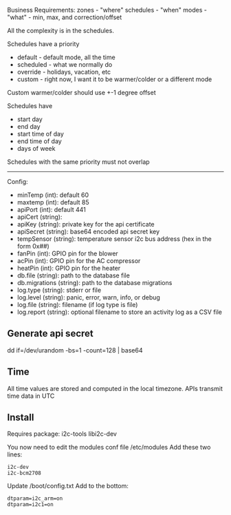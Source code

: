 Business Requirements:
zones - "where"
schedules - "when"
modes - "what" - min, max, and correction/offset

All the complexity is in the schedules.

Schedules have a priority
* default - default mode, all the time
* scheduled - what we normally do
* override - holidays, vacation, etc
* custom - right now, I want it to be warmer/colder or a different mode

Custom warmer/colder should use +-1 degree offset

Schedules have
* start day
* end day
* start time of day
* end time of day
* days of week

Schedules with the same priority must not overlap

---------------------------------

Config:
* minTemp (int): default 60
* maxtemp (int): default 85
* apiPort (int): default 441
* apiCert (string): 
* apiKey (string): private key for the api certificate
* apiSecret (string): base64 encoded api secret key
* tempSensor (string): temperature sensor i2c bus address (hex in the form 0x##)
* fanPin (int): GPIO pin for the blower
* acPin (int): GPIO pin for the AC compressor
* heatPin (int): GPIO pin for the heater
* db.file (string): path to the database file
* db.migrations (string): path to the database migrations
* log.type (string): stderr or file
* log.level (string): panic, error, warn, info, or debug
* log.file (string): filename (if log type is file)
* log.report (string): optional filename to store an activity log as a CSV file

Generate api secret
-------------------
dd if=/dev/urandom -bs=1 -count=128 | base64

Time
----
All time values are stored and computed in the local timezone. APIs transmit time data in UTC

Install
-------
Requires package: i2c-tools libi2c-dev

You now need to edit the modules conf file /etc/modules
Add these two lines:

```
i2c-dev
i2c-bcm2708
```

Update /boot/config.txt
Add to the bottom:

```
dtparam=i2c_arm=on
dtparam=i2c1=on
```

